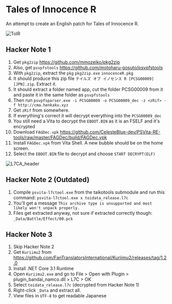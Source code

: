 # Tales of Innocence R

An attempt to create an English patch for Tales of Innocence R.

![ToIR](https://raw.githubusercontent.com/pnvnd/Tales-of-Innocence-R/main/toir.png)

## Hacker Note 1

1. Get `pkg2zip` https://github.com/mmozeiko/pkg2zip 
2. Also, get `psvpfstools` https://github.com/motoharu-gosuto/psvpfstools
3. With `pkg2zip`, extract the `pkg` `pkg2zip.exe` `innocenceR.pkg`
4. It should produce this zip file `テイルズ オブ イノセンス R [PCSG00009] [JPN].zip`. Extract it.
5. It should extract a folder named app, cut the folder PCSG00009 from it and paste it in the same folder as `psvpfstools`
6. Then run `psvpfsparser.exe -i PCSG00009 -o PCSG00009_dec -z <zRif> -f http://cma.henkaku.xyz`
7. Get `zRif` from somewhere.
8. If everything's correct it will decrypt everything into the `PCSG00009_dec`
9. You still need a Vita to decrypt the `EBOOT.BIN` as it is an FSELF and it's encrypted
10. Download `FAGDec.vpk` https://github.com/CelesteBlue-dev/PSVita-RE-tools/raw/master/FAGDec/build/FAGDec.vpk
11. Install `FAGDec.vpk` from Vita Shell.  A new bubble should be on the home screen.
12. Select the `EBOOT.BIN` file to decrypt and choose `START DECRYPT(ELF)`

![L7CA_header](https://raw.githubusercontent.com/pnvnd/Tales-of-Innocence-R/main/L7CA_decrypted.png)


## Hacker Note 2 (Outdated)

1. Compile `psvita-l7ctool.exe` from the taikotools submodule and run this command: `psvita-l7ctool.exe x toidata_release.l7c`
2. You'll get a message `This archive type is unsupported and most likely won't unpack properly.`
3. Files get extracted anyway, not sure if extracted correctly though: `_Data/Battle/Effect/00.pck`

## Hacker Note 3

1. Skip Hacker Note 2
2. Get `Kuriimu2` from https://github.com/FanTranslatorsInternational/Kuriimu2/releases/tag/1.2.0
3. Install .NET Core 3.1 Runtime
4. Open `Kuriimu2.exe` and go to File > Open with Plugin > plugin_bandai_namco.dll > L7C > OK
5. Select `toidata_release.l7c` (decrypted from Hacker Note 1)
6. Right-click `_Data` and extract all.
7. View files in `UTF-8` to get readable Japanese
